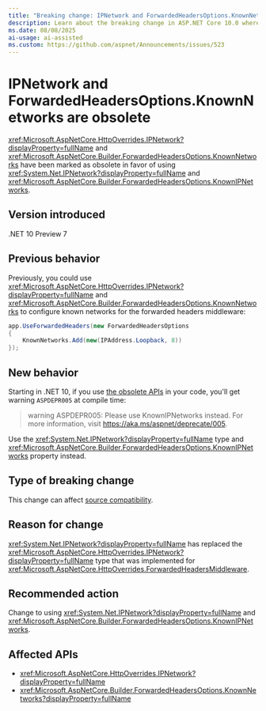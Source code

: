 ```yaml
---
title: "Breaking change: IPNetwork and ForwardedHeadersOptions.KnownNetworks are obsolete"
description: Learn about the breaking change in ASP.NET Core 10.0 where IPNetwork and ForwardedHeadersOptions.KnownNetworks have been obsoleted in favor of System.Net.IPNetwork and KnownIPNetworks.
ms.date: 08/08/2025
ai-usage: ai-assisted
ms.custom: https://github.com/aspnet/Announcements/issues/523
---
```

# IPNetwork and ForwardedHeadersOptions.KnownNetworks are obsolete

<xref:Microsoft.AspNetCore.HttpOverrides.IPNetwork?displayProperty=fullName> and <xref:Microsoft.AspNetCore.Builder.ForwardedHeadersOptions.KnownNetworks> have been marked as obsolete in favor of using <xref:System.Net.IPNetwork?displayProperty=fullName> and <xref:Microsoft.AspNetCore.Builder.ForwardedHeadersOptions.KnownIPNetworks>.

## Version introduced

.NET 10 Preview 7

## Previous behavior

Previously, you could use <xref:Microsoft.AspNetCore.HttpOverrides.IPNetwork?displayProperty=fullName> and <xref:Microsoft.AspNetCore.Builder.ForwardedHeadersOptions.KnownNetworks> to configure known networks for the forwarded headers middleware:

```csharp
app.UseForwardedHeaders(new ForwardedHeadersOptions
{
    KnownNetworks.Add(new(IPAddress.Loopback, 8))
});
```

## New behavior

Starting in .NET 10, if you use [the obsolete APIs](#affected-apis) in your code, you'll get warning `ASPDEPR005` at compile time:

> warning ASPDEPR005: Please use KnownIPNetworks instead. For more information, visit <https://aka.ms/aspnet/deprecate/005>.

Use the <xref:System.Net.IPNetwork?displayProperty=fullName> type and <xref:Microsoft.AspNetCore.Builder.ForwardedHeadersOptions.KnownIPNetworks> property instead.

## Type of breaking change

This change can affect [source compatibility](../../categories.md#source-compatibility).

## Reason for change

<xref:System.Net.IPNetwork?displayProperty=fullName> has replaced the <xref:Microsoft.AspNetCore.HttpOverrides.IPNetwork?displayProperty=fullName> type that was implemented for <xref:Microsoft.AspNetCore.HttpOverrides.ForwardedHeadersMiddleware>.

## Recommended action

Change to using <xref:System.Net.IPNetwork?displayProperty=fullName> and <xref:Microsoft.AspNetCore.Builder.ForwardedHeadersOptions.KnownIPNetworks>.

## Affected APIs

- <xref:Microsoft.AspNetCore.HttpOverrides.IPNetwork?displayProperty=fullName>
- <xref:Microsoft.AspNetCore.Builder.ForwardedHeadersOptions.KnownNetworks?displayProperty=fullName>

